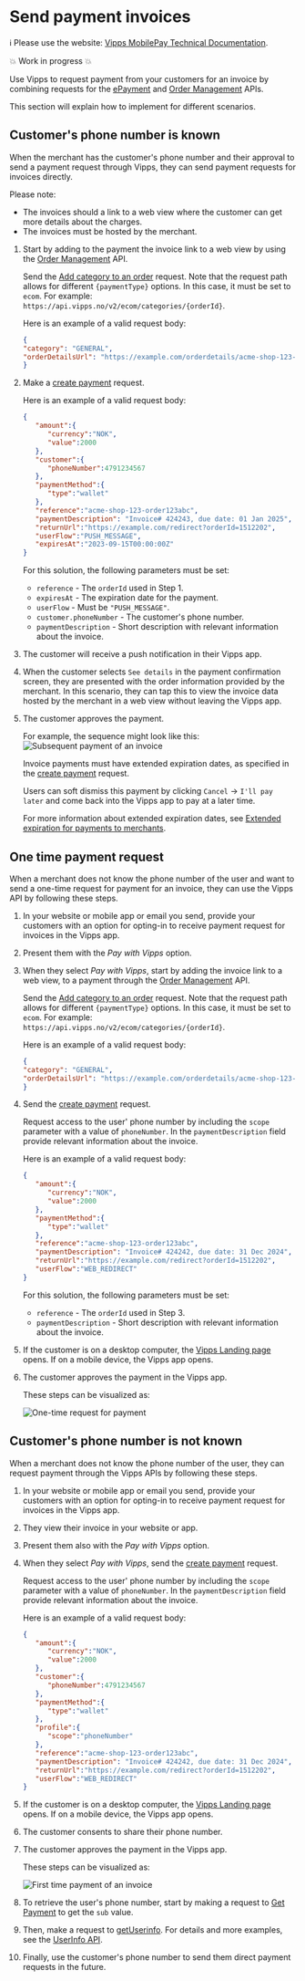 <!-- START_METADATA
---
title: Send payment invoices
sidebar_label: Send payment invoices
sidebar_position: 120
pagination_next: null
pagination_prev: null
---
END_METADATA -->

# Send payment invoices

<!-- START_COMMENT -->

ℹ️ Please use the website:
[Vipps MobilePay Technical Documentation](https://vippsas.github.io/vipps-developer-docs/).

<!-- END_COMMENT -->

💥 Work in progress 💥

Use Vipps to request payment from your customers for an invoice by combining requests for the
[ePayment](https://vippsas.github.io/vipps-developer-docs/docs/APIs/epayment-api)
and
[Order Management](https://vippsas.github.io/vipps-developer-docs/docs/APIs/order-management-api) APIs.

This section will explain how to implement for different scenarios.

## Customer's phone number is known

When the merchant has the customer's phone number and their approval to send a payment request through Vipps, they can send payment requests for invoices directly.

Please note:

* The invoices should a link to a web view where the customer can get more details about the charges.
* The invoices must be hosted by the merchant.

1. Start by adding  to the payment the invoice link to a web view by using the
   [Order Management](https://vippsas.github.io/vipps-developer-docs/docs/APIs/order-management-api) API.

   Send the [Add category to an order](https://vippsas.github.io/vipps-developer-docs/api/order-management#operation/putCategoryV2) request. Note that the request path allows for different
   `{paymentType}` options. In this case, it must be set  to `ecom`.
   For example: `https://api.vipps.no/v2/ecom/categories/{orderId}`.

   Here is an example of a valid request body:

   ```json
   {
   "category": "GENERAL",
   "orderDetailsUrl": "https://example.com/orderdetails/acme-shop-123-order123abc"
   }
   ```

1. Make a [create payment](https://vippsas.github.io/vipps-developer-docs/api/epayment#tag/CreatePayments) request.

   Here is an example of a valid request body:

   ```json
   {
      "amount":{
         "currency":"NOK",
         "value":2000
      },
      "customer":{
         "phoneNumber":4791234567
      },
      "paymentMethod":{
         "type":"wallet"
      },
      "reference":"acme-shop-123-order123abc",
      "paymentDescription": "Invoice# 424243, due date: 01 Jan 2025",
      "returnUrl":"https://example.com/redirect?orderId=1512202",
      "userFlow":"PUSH_MESSAGE",
      "expiresAt":"2023-09-15T00:00:00Z"
   }
   ```

    For this solution, the following parameters must be set:

      * `reference` - The `orderId` used in Step 1.
      * `expiresAt` - The expiration date for the payment.
      * `userFlow`  - Must be `"PUSH_MESSAGE"`.
      * `customer.phoneNumber` - The customer's phone number.
      * `paymentDescription` - Short description with relevant information about the invoice.

1. The customer will receive a push notification in their Vipps app.
1. When the customer selects `See details` in the payment confirmation screen, they are presented with the order information provided by the merchant.
   In this scenario, they can tap this to view the invoice data hosted by the merchant in a web view without leaving the Vipps app.
1. The customer approves the payment.

   For example, the sequence might look like this:
   ![Subsequent payment of an invoice](images/subsequent-invoice-payment.png)

   Invoice payments must have extended expiration dates, as specified in the
   [create payment](https://vippsas.github.io/vipps-developer-docs/api/epayment#tag/CreatePayments) request.

   Users can soft dismiss this payment
   by clicking `Cancel` -> `I'll pay later` and come back into the Vipps app to pay at a later time.

   For more information about extended expiration dates, see [Extended expiration for payments to merchants](long-expiry-time-for-payments-to-merchants).


## One time payment request

   When a merchant does not know the phone number of the user and want to send a one-time request for payment for an invoice, they can use the Vipps API by following these steps.

1. In your website or mobile app or email you send, provide your customers with an option for opting-in to receive payment request for invoices in the Vipps app.
1. Present them with the *Pay with Vipps*  option.
1. When they select *Pay with Vipps*, start by adding the invoice link to a web view, to a payment through the
   [Order Management](https://vippsas.github.io/vipps-developer-docs/docs/APIs/order-management-api) API.

   Send the [Add category to an order](https://vippsas.github.io/vipps-developer-docs/api/order-management#operation/putCategoryV2) request. Note that the request path allows for different `{paymentType}` options. In this case, it must be set  to `ecom`. For example: `https://api.vipps.no/v2/ecom/categories/{orderId}`.

   Here is an example of a valid request body:

   ```json
   {
   "category": "GENERAL",
   "orderDetailsUrl": "https://example.com/orderdetails/acme-shop-123-order123abc"
   }
   ```

1. Send the [create payment](https://vippsas.github.io/vipps-developer-docs/api/epayment#tag/CreatePayments) request.

   Request access to the user' phone number by including the `scope` parameter with a value of `phoneNumber`. In the `paymentDescription` field provide relevant information about the invoice.

   Here is an example of a valid request body:

   ```json
   {
      "amount":{
         "currency":"NOK",
         "value":2000
      },
      "paymentMethod":{
         "type":"wallet"
      },
      "reference":"acme-shop-123-order123abc",
      "paymentDescription": "Invoice# 424242, due date: 31 Dec 2024",
      "returnUrl":"https://example.com/redirect?orderId=1512202",
      "userFlow":"WEB_REDIRECT"
   }
   ```
   For this solution, the following parameters must be set:

      * `reference` - The `orderId` used in Step 3.
      * `paymentDescription` - Short description with relevant information about the invoice.

1. If the customer is on a desktop computer, the
   [Vipps Landing page](https://vippsas.github.io/vipps-developer-docs/docs/vipps-developers/common-topics/vipps-landing-page)
   opens. If on a mobile device, the Vipps app opens.
1. The customer approves the payment in the Vipps app.

   These steps can be visualized as:

   ![One-time request for payment](images/one-time-payment-of-invoice.png)



## Customer's phone number is not known

When a merchant does not know the phone number of the user, they can request payment through the Vipps APIs by following these steps.

1. In your website or mobile app or email you send, provide your customers with an option for opting-in to receive payment request for invoices in the Vipps app.
1. They view their invoice in your website or app.
1. Present them also with the *Pay with Vipps* option.
1. When they select *Pay with Vipps*, send the [create payment](https://vippsas.github.io/vipps-developer-docs/api/epayment#tag/CreatePayments) request.

   Request access to the user' phone number by including the `scope` parameter with a value of `phoneNumber`. In the `paymentDescription` field provide relevant information about the invoice.

   Here is an example of a valid request body:

   ```json
   {
      "amount":{
         "currency":"NOK",
         "value":2000
      },
      "customer":{
         "phoneNumber":4791234567
      },
      "paymentMethod":{
         "type":"wallet"
      },
      "profile":{
         "scope":"phoneNumber"
      },
      "reference":"acme-shop-123-order123abc",
      "paymentDescription": "Invoice# 424242, due date: 31 Dec 2024",
      "returnUrl":"https://example.com/redirect?orderId=1512202",
      "userFlow":"WEB_REDIRECT"
   }
   ```

1. If the customer is on a desktop computer, the
   [Vipps Landing page](https://vippsas.github.io/vipps-developer-docs/docs/vipps-developers/common-topics/vipps-landing-page)
   opens. If on a mobile device, the Vipps app opens.
1. The customer consents to share their phone number.
1. The customer approves the payment in the Vipps app.

   These steps can be visualized as:

   ![First time payment of an invoice](images/first-time-invoice-payment.png)

1. To retrieve the user's phone number, start by making a request to
   [Get Payment](https://vippsas.github.io/vipps-developer-docs/api/epayment#tag/QueryPayments/operation/getPayment) to get the `sub` value.
1. Then, make a request to
   [getUserinfo](https://vippsas.github.io/vipps-developer-docs/api/userinfo#operation/getUserinfo).
   For details and more examples, see the
   [UserInfo API](https://vippsas.github.io/vipps-developer-docs/docs/APIs/userinfo-api).

1. Finally, use the customer's phone number to send them direct payment requests in the future.
